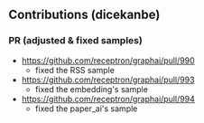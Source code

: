 
## Contributions (dicekanbe)

### PR (adjusted & fixed samples)
  - https://github.com/receptron/graphai/pull/990
    - fixed the RSS sample
  - https://github.com/receptron/graphai/pull/993
    - fixed the embedding's sample
  - https://github.com/receptron/graphai/pull/994
    - fixed the paper_ai's sample


